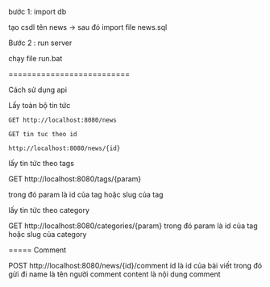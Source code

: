 bước 1: import db

tạo csdl tên news -> sau đó import file news.sql

Bước 2 : run server

chạy file run.bat

==========================


Cách sử dụng api

Lấy toàn bộ tin tức

	GET http://localhost:8080/news

	GET tin tuc theo id

	http://localhost:8080/news/{id}

lấy tin tức theo tags

GET http://localhost:8080/tags/{param}

trong đó param là id của tag hoặc slug của tag

lấy tin tức theo category

GET http://localhost:8080/categories/{param}
trong đó param là id của tag hoặc slug của category


=====
Comment

POST http://localhost:8080/news/{id}/comment
	id là id của bài viết
	trong đó gửi đi
	name là tên người comment
	content là nội dung comment
